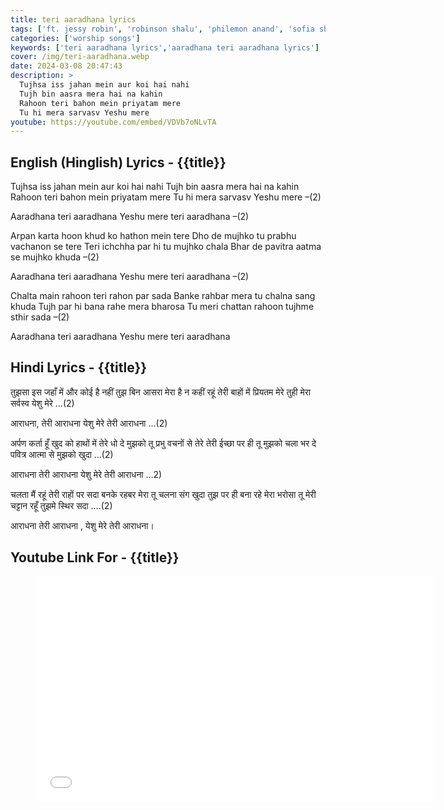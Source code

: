 ```yaml
---
title: teri aaradhana lyrics
tags: ['ft. jessy robin', 'robinson shalu', 'philemon anand', 'sofia shalu', 'one tribe production']
categories: ['worship songs']
keywords: ['teri aaradhana lyrics','aaradhana teri aaradhana lyrics']
cover: /img/teri-aaradhana.webp
date: 2024-03-08 20:47:43
description: >
  Tujhsa iss jahan mein aur koi hai nahi
  Tujh bin aasra mera hai na kahin
  Rahoon teri bahon mein priyatam mere
  Tu hi mera sarvasv Yeshu mere
youtube: https://youtube.com/embed/VDVb7oNLvTA
---
```

## English (Hinglish) Lyrics - {{title}}
Tujhsa iss jahan mein aur koi hai nahi
Tujh bin aasra mera hai na kahin
Rahoon teri bahon mein priyatam mere
Tu hi mera sarvasv Yeshu mere –(2)

Aaradhana teri aaradhana
Yeshu mere teri aaradhana –(2)
 
Arpan karta hoon khud ko hathon mein tere
Dho de mujhko tu prabhu vachanon se tere
Teri ichchha par hi tu mujhko chala
Bhar de pavitra aatma se mujhko khuda –(2)

Aaradhana teri aaradhana
Yeshu mere teri aaradhana –(2)

Chalta main rahoon teri rahon par sada
Banke rahbar mera tu chalna sang khuda
Tujh par hi bana rahe mera bharosa
Tu meri chattan rahoon tujhme sthir sada –(2)

Aaradhana teri aaradhana
Yeshu mere teri aaradhana

## Hindi Lyrics - {{title}}
तुझसा इस जहाँ में और कोई है नहीं
तुझ बिन आसरा मेरा है न कहीं
रहूं तेरी बाहों में प्रियतम मेरे
तुही मेरा सर्वस्व येशु मेरे …(2)

आराधना, तेरी आराधना
येशु मेरे तेरी आराधना …(2)

अर्पण कर्ता हूँ खुद को हाथों में तेरे
धो दे मुझको तू प्रभु वचनों से तेरे
तेरी ईच्छा पर ही तू मुझको चला
भर दे पवित्र आत्मा से मुझको खुदा …(2)

आराधना तेरी आराधना
येशु मेरे तेरी आराधना …2)

चलता मैं रहूं तेरी राहों पर सदा
बनके रहबर मेरा तू चलना संग खुदा
तुझ पर ही बना रहे मेरा भरोसा
तू मेरी चट्टान रहूँ तुझमे स्थिर सदा ….(2)

आराधना तेरी आराधना ,
येशु मेरे तेरी आराधना।

## Youtube Link For - {{title}}
<figure class="image is-16by9">
<iframe class="has-ratio" width="640" height="360"
src="{{youtube}}"
frameborder="0" allow="accelerometer; autoplay; clipboard-write; encrypted-media; gyroscope;" allowfullscreen></iframe>
</figure>
